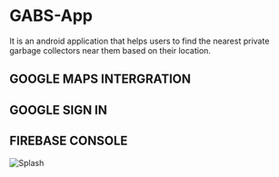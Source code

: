 # GABS-App
It is an android application that helps users to find the nearest private garbage collectors near them based on their location.

## GOOGLE MAPS INTERGRATION
## GOOGLE SIGN IN
## FIREBASE CONSOLE

![Splash](https://github.com/tabbykaruga/GABS-App/assets/55752706/bfdca6a9-2655-41e3-b465-b2b3ed012251)

